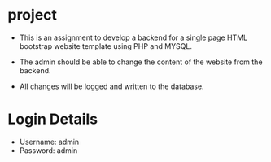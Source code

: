# project

- This is an assignment to develop a backend for a single page HTML bootstrap website template using PHP and MYSQL.

- The admin should be able to change the content of the website from the backend.

- All changes will be logged and written to the database.

# Login Details
- Username: admin
- Password: admin

